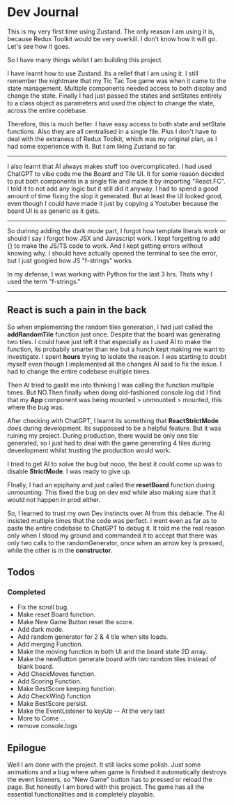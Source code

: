 # Dev Journal
  
This is my very first time using Zustand. The only reason I am using it is, because Redux Toolkit would be very overkill.
I don't know how it will go. Let's see how it goes.

So I have many things whilst I am building this project.

I have learnt how to use Zustand. Its a relief that I am using it. I still remember the nightmare that my Tic Tac Toe game was when it came to the state management. Multiple components needed access to both display and change the state. Finally I had just passed the states and setStates entirely to a class object as parameters and used the object to change the state, across the entire codebase.

Therefore, this is much better. I have easy access to both state and setState functions. Also they are all centralised in a single file. Plus I don't have to deal with the extraness of Redux Toolkit, which was my original plan, as I had some experience with it. But I am liking Zustand so far.

***

I also learnt that AI always makes stuff too overcomplicated. I had used ChatGPT to vibe code me the Board and Tile UI. It for some reason decided to put both components in a single file and made it by importing "React.FC". I told it to not add any logic but it still did it anyway. I had to spend a good amount of time fixing the slop it generated. But at least the UI looked good, even though I could have made it just by copying a Youtuber because the board UI is as generic as it gets.

***
So durinng adding the dark mode part, I forgot how template literals work or should I say I forgot how JSX and Javascript work. I kept forgetting to add {} to make the JS/TS code to work. And I kept getting errors without knowing why. I should have actually opened the terminal to see the error, but I just googled how JS "f-strings" works.

In my defense, I was working with Python for the last 3 hrs. Thats why I used the term "f-strings."

***

## React is such a pain in the back

So when implementing the random tiles generation, I had just called the **addRandomTile** function just once. Despite that the board was generating two tiles. I could have just left it that especially as I used AI to make the function, its probabily smarter than me but a hunch kept making me want to investigate. I spent **hours** trying to isolate the reason. I was starting to doubt myself even though I implemented all the changes AI said to fix the issue. I had to change the entire codebase multiple times.

Then AI tried to gaslit me into thinking I was calling the function multiple times. But NO.Then finally when doing old-fashioned console.log did I find that my **App** component was being mounted > unmounted > mounted, this where the bug was.

After checking with ChatGPT, I learnt its something that **ReactStrictMode** does during development. Its suppossed to be a helpful feature. But it was ruining my project. During production, there would be only one tile generated, so I just had to deal with the game generating 4 tiles during deveelopment whilst trusting the production would work.

I tried to get AI to solve the bug but nooo, the best it could come up was to disable **StrictMode**. I was ready to give up.

FInally, I had an epiphany and just called the **resetBoard** function during unmounting. This fixed the bug on dev end while also making sure that it would not happen in prod either.

So, I learned to trust my own Dev instincts over AI from this debacle. The AI insisted multiple times that the code was perfect. i went even as far as to paste the entire codebase to ChatGPT to debug it. It told me the real reason only when I stood my ground and commanded it to accept that there was only two calls to the randomGenerator, once when an arrow key is pressed, while the other is in the **constructor**.

## Todos

### Completed

- Fix the scroll bug.
- Make reset Board function.
- Make New Game Button reset the score.
- Add dark mode.
- Add random generator for 2 & 4 tile when site loads.
- Add merging Function.
- Make the moving function in both UI and the board state 2D array.
- Make the newButton generate board with two random tiles instead of blank board.
- Add CheckMoves function.
- Add Scoring Function.
- Make BestScore keeping function.
- Add CheckWIn() function
- Make BestScore persist.
- Make the EventListener to keyUp -- At the very last
- More to Come ...
- remove console.logs

## Epilogue

Well I am done with the project. It still lacks some polish. Just some animations and a bug where when game is finished it automatically destroys the event listeners, so "New Game" button has to pressed or reload the page. But honestly I am  bored with this project. The game has all the essential functionalities and is completely playable.
